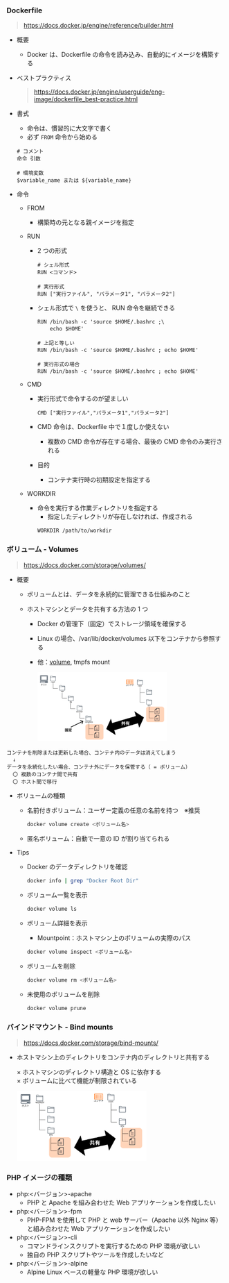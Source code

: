 ### Dockerfile

> https://docs.docker.jp/engine/reference/builder.html

- 概要

  - Docker は、Dockerfile の命令を読み込み、自動的にイメージを構築する

- ベストプラクティス

  > https://docs.docker.jp/engine/userguide/eng-image/dockerfile_best-practice.html

- 書式

  - 命令は、慣習的に大文字で書く
  - 必ず `FROM` 命令から始める

  ```text
  # コメント
  命令 引数

  # 環境変数
  $variable_name または ${variable_name}
  ```

- 命令

  - FROM

    - 構築時の元となる親イメージを指定

  - RUN

    - 2 つの形式

      ```text
      # シェル形式
      RUN <コマンド>

      # 実行形式
      RUN ["実行ファイル", "パラメータ1", "パラメータ2"]
      ```

    - シェル形式で `\` を使うと、 RUN 命令を継続できる

      ```text
      RUN /bin/bash -c 'source $HOME/.bashrc ;\
          echo $HOME'

      # 上記と等しい
      RUN /bin/bash -c 'source $HOME/.bashrc ; echo $HOME'

      # 実行形式の場合
      RUN /bin/bash -c 'source $HOME/.bashrc ; echo $HOME'
      ```

  - CMD

    - 実行形式で命令するのが望ましい

      ```text
      CMD ["実行ファイル","パラメータ1","パラメータ2"]
      ```

    - CMD 命令は、Dockerfile 中で１度しか使えない

      - 複数の CMD 命令が存在する場合、最後の CMD 命令のみ実行される

    - 目的

      - コンテナ実行時の初期設定を指定する

  - WORKDIR

    - 命令を実行する作業ディレクトリを指定する
      - 指定したディレクトリが存在しなければ、作成される
      ```text
      WORKDIR /path/to/workdir
      ```

### ボリューム - Volumes

> https://docs.docker.com/storage/volumes/

- 概要

  - ボリュームとは、データを永続的に管理できる仕組みのこと
  - ホストマシンとデータを共有する方法の 1 つ

    - Docker の管理下（固定）でストレージ領域を確保する
    - Linux の場合、/var/lib/docker/volumes 以下をコンテナから参照する
    - 他：[volume](#バインドマウント---bind-mounts), tmpfs mount

      <img src="images/image-2.png" width="300">

```
コンテナを削除または更新した場合、コンテナ内のデータは消えてしまう
  ↓
データを永続化したい場合、コンテナ外にデータを保管する（ = ボリューム）
  〇 複数のコンテナ間で共有
  〇 ホスト間で移行
```

- ボリュームの種類

  - 名前付きボリューム：ユーザー定義の任意の名前を持つ　※推奨

    ```bash
    docker volume create <ボリューム名>
    ```

  - 匿名ボリューム：自動で一意の ID が割り当てられる

- Tips

  - Docker のデータディレクトリを確認

    ```bash
    docker info | grep "Docker Root Dir"
    ```

  - ボリューム一覧を表示

    ```bash
    docker volume ls
    ```

  - ボリューム詳細を表示

    - Mountpoint：ホストマシン上のボリュームの実際のパス

    ```bash
    docker volume inspect <ボリューム名>
    ```

  - ボリュームを削除

    ```bash
    docker volume rm <ボリューム名>
    ```

  - 未使用のボリュームを削除

    ```bash
    docker volume prune
    ```

### バインドマウント - Bind mounts

> https://docs.docker.com/storage/bind-mounts/

- ホストマシン上のディレクトリをコンテナ内のディレクトリと共有する

  × ホストマシンのディレクトリ構造と OS に依存する<br>
  × ボリュームに比べて機能が制限されている

  <img src="images/image-1.png" width="300">

### PHP イメージの種類

- php:<バージョン>-apache
  - PHP と Apache を組み合わせた Web アプリケーションを作成したい
- php:<バージョン>-fpm
  - PHP-FPM を使用して PHP と web サーバー（Apache 以外 Nginx 等）と組み合わせた Web アプリケーションを作成したい
- php:<バージョン>-cli
  - コマンドラインスクリプトを実行するための PHP 環境が欲しい
  - 独自の PHP スクリプトやツールを作成したいなど
- php:<バージョン>-alpine
  - Alpine Linux ベースの軽量な PHP 環境が欲しい
